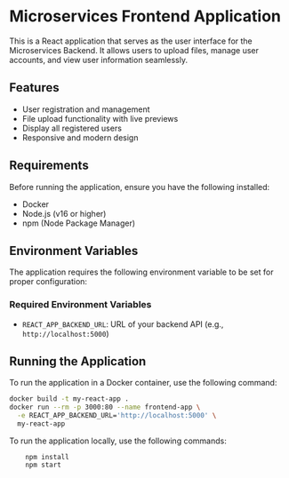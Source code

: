 # Microservices Frontend Application

This is a React application that serves as the user interface for the Microservices Backend. It allows users to upload files, manage user accounts, and view user information seamlessly.

## Features

- User registration and management
- File upload functionality with live previews
- Display all registered users
- Responsive and modern design

## Requirements

Before running the application, ensure you have the following installed:

- Docker
- Node.js (v16 or higher)
- npm (Node Package Manager)

## Environment Variables

The application requires the following environment variable to be set for proper configuration:

### Required Environment Variables

- `REACT_APP_BACKEND_URL`: URL of your backend API (e.g., `http://localhost:5000`)

## Running the Application

To run the application in a Docker container, use the following command:

```bash
docker build -t my-react-app .
docker run --rm -p 3000:80 --name frontend-app \
  -e REACT_APP_BACKEND_URL='http://localhost:5000' \
  my-react-app
```

To run the application locally, use the following commands:

```
    npm install
    npm start
```
